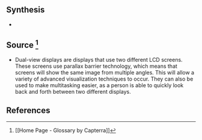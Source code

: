 ## Synthesis
- 
## Source [^1]
- Dual-view displays are displays that use two different LCD screens. These screens use parallax barrier technology, which means that screens will show the same image from multiple angles. This will allow a variety of advanced visualization techniques to occur. They can also be used to make multitasking easier, as a person is able to quickly look back and forth between two different displays.
## References

[^1]: [[Home Page - Glossary by Capterra]]